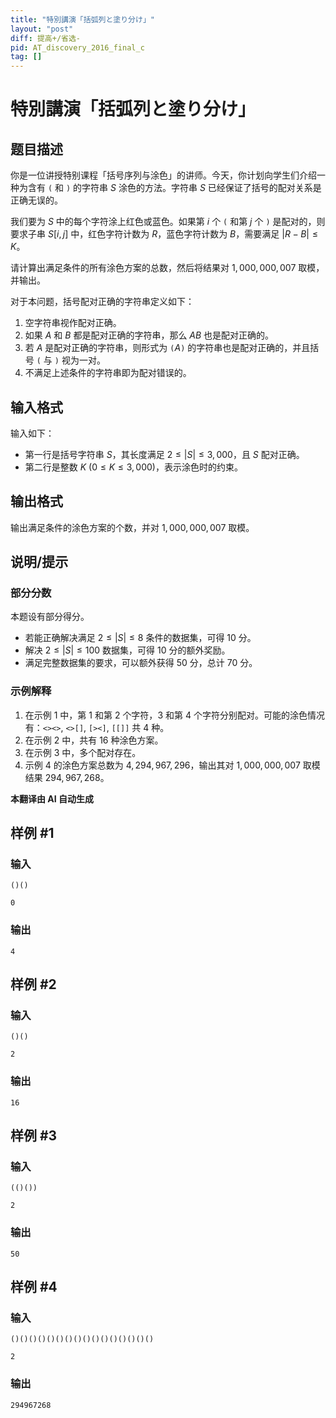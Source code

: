 ```yaml
---
title: "特別講演「括弧列と塗り分け」"
layout: "post"
diff: 提高+/省选-
pid: AT_discovery_2016_final_c
tag: []
---
```


# 特別講演「括弧列と塗り分け」

## 题目描述

你是一位讲授特别课程「括号序列与涂色」的讲师。今天，你计划向学生们介绍一种为含有 `(` 和 `)` 的字符串 $S$ 涂色的方法。字符串 $S$ 已经保证了括号的配对关系是正确无误的。

我们要为 $S$ 中的每个字符涂上红色或蓝色。如果第 $i$ 个 `(` 和第 $j$ 个 `)` 是配对的，则要求子串 $S[i, j]$ 中，红色字符计数为 $R$，蓝色字符计数为 $B$，需要满足 $|R - B| \leq K$。

请计算出满足条件的所有涂色方案的总数，然后将结果对 $1,000,000,007$ 取模，并输出。

对于本问题，括号配对正确的字符串定义如下：

1. 空字符串视作配对正确。
2. 如果 $A$ 和 $B$ 都是配对正确的字符串，那么 $AB$ 也是配对正确的。
3. 若 $A$ 是配对正确的字符串，则形式为 `(`$A$`)` 的字符串也是配对正确的，并且括号 `(` 与 `)` 视为一对。
4. 不满足上述条件的字符串即为配对错误的。

## 输入格式

输入如下：

- 第一行是括号字符串 $S$，其长度满足 $2 \leq |S| \leq 3,000$，且 $S$ 配对正确。
- 第二行是整数 $K\ (0 \leq K \leq 3,000)$，表示涂色时的约束。

## 输出格式

输出满足条件的涂色方案的个数，并对 $1,000,000,007$ 取模。

## 说明/提示

### 部分分数

本题设有部分得分。

- 若能正确解决满足 $2 \leq |S| \leq 8$ 条件的数据集，可得 $10$ 分。
- 解决 $2 \leq |S| \leq 100$ 数据集，可得 $10$ 分的额外奖励。
- 满足完整数据集的要求，可以额外获得 $50$ 分，总计 $70$ 分。

### 示例解释

1. 在示例 1 中，第 $1$ 和第 $2$ 个字符，$3$ 和第 $4$ 个字符分别配对。可能的涂色情况有：`<><>`, `<>[]`, `[><]`, `[[]]` 共 $4$ 种。
2. 在示例 2 中，共有 $16$ 种涂色方案。
3. 在示例 3 中，多个配对存在。
4. 示例 4 的涂色方案总数为 $4,294,967,296$，输出其对 $1,000,000,007$ 取模结果 $294,967,268$。

 **本翻译由 AI 自动生成**

## 样例 #1

### 输入

```
()()
0
```

### 输出

```
4
```

## 样例 #2

### 输入

```
()()
2
```

### 输出

```
16
```

## 样例 #3

### 输入

```
(()())
2
```

### 输出

```
50
```

## 样例 #4

### 输入

```
()()()()()()()()()()()()()()()()
2
```

### 输出

```
294967268
```

